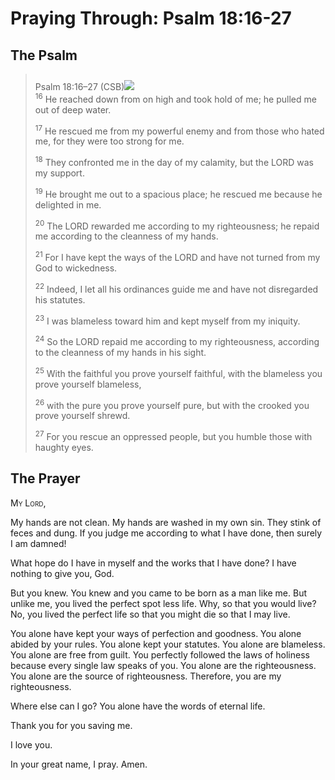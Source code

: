 # Praying Through: Psalm 18:16-27

## The Psalm

>Psalm 18:16–27 (CSB)<img class="intro-right" style="margin-top:10px" src="/images/art-paris-psalter.jpg">  
><sup>16</sup> He reached down from on high and took hold of me; he pulled me out of deep water. 
>
><sup>17</sup> He rescued me from my powerful enemy and from those who hated me, for they were too strong for me. 
>
><sup>18</sup> They confronted me in the day of my calamity, but the LORD was my support. 
>
><sup>19</sup> He brought me out to a spacious place; he rescued me because he delighted in me. 
>
><sup>20</sup> The LORD rewarded me according to my righteousness; he repaid me according to the cleanness of my hands. 
>
><sup>21</sup> For I have kept the ways of the LORD and have not turned from my God to wickedness. 
>
><sup>22</sup> Indeed, I let all his ordinances guide me and have not disregarded his statutes. 
>
><sup>23</sup> I was blameless toward him and kept myself from my iniquity. 
>
><sup>24</sup> So the LORD repaid me according to my righteousness, according to the cleanness of my hands in his sight. 
>
><sup>25</sup> With the faithful you prove yourself faithful, with the blameless you prove yourself blameless, 
>
><sup>26</sup> with the pure you prove yourself pure, but with the crooked you prove yourself shrewd. 
>
><sup>27</sup> For you rescue an oppressed people, but you humble those with haughty eyes.
## The Prayer

<div style="font-variant: small-caps;">
  My Lord,
</div>


My hands are not clean. My hands are washed in my own sin. They stink of feces and dung. If you judge me according to what I have done, then surely I am damned!

What hope do I have in myself and the works that I have done? I have nothing to give you, God.

But you knew. You knew and you came to be born as a man like me. But unlike me, you lived the perfect spot less life. Why, so that you would live? No, you lived the perfect life so that you might die so that I may live.

You alone have kept your ways of perfection and goodness.
You alone abided by your rules. You alone kept your statutes. You alone are blameless. You alone are free from guilt.
You perfectly followed the laws of holiness because every single law speaks of you.
You alone are the righteousness. You alone are the source of righteousness. Therefore, you are my righteousness.

Where else can I go? You alone have the words of eternal life.

Thank you for you saving me.

I love you.

In your great name, I pray.
Amen.
